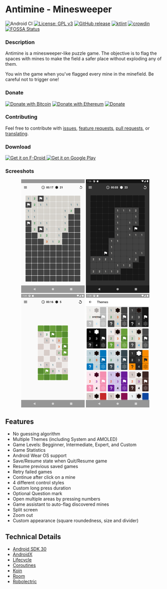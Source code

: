 # Antimine - Minesweeper
![Android CI](https://github.com/lucasnlm/antimine-android/workflows/Android%20CI/badge.svg) [![License: GPL v3](https://img.shields.io/badge/License-GPLv3-blue.svg)](https://www.gnu.org/licenses/gpl-3.0) [![GitHub release](https://img.shields.io/github/release/lucasnlm/antimine-android.svg?maxAge=60)](https://github.com/lucasnlm/antimine-android/releases) [![ktlint](https://img.shields.io/badge/code%20style-%E2%9D%A4-FF4081.svg)](https://ktlint.github.io/) [![crowdin](https://badges.crowdin.net/antimine-android/localized.svg)](https://crowdin.com/project/antimine-android) [![FOSSA Status](https://app.fossa.io/api/projects/git%2Bgithub.com%2Flucasnlm%2Fantimine-android.svg?type=shield)](https://app.fossa.io/projects/git%2Bgithub.com%2Flucasnlm%2Fantimine-android?ref=badge_shield)

### Description

Antimine is a minesweeper-like puzzle game. The objective is to flag the spaces with mines to make the field a safer place without exploding any of them.

You win the game when you've flagged every mine in the minefield. Be careful not to trigger one!

### Donate

[![Donate with Bitcoin](https://en.cryptobadges.io/badge/micro/1CG9cyRHkVMW3onjDmXVNzDawnX1ydSWiM)](https://en.cryptobadges.io/donate/1CG9cyRHkVMW3onjDmXVNzDawnX1ydSWiM) [![Donate with Ethereum](https://en.cryptobadges.io/badge/micro/0x8982aA55e7CEB31691854A8f2CD8F2203dC5543c)](https://en.cryptobadges.io/donate/0x8982aA55e7CEB31691854A8f2CD8F2203dC5543c) [![Donate](https://img.shields.io/badge/Donate-PayPal-green.svg)](https://www.paypal.com/donate?hosted_button_id=49XX9XDNUV4SW)

### Contributing

Feel free to contribute with [issues](https://github.com/lucasnlm/antimine-android/issues), [feature requests](https://github.com/lucasnlm/antimine-android/issues), [pull requests](https://github.com/lucasnlm/antimine-android/pulls), or [translating](https://crowdin.com/project/antimine-android).

### Download

<a href="https://f-droid.org/packages/dev.lucanlm.antimine/">
    <img src="https://raw.githubusercontent.com/lucasnlm/antimine-android/master/.github/fdroid.png" alt="Get it on F-Droid" height="80"/>
</a>
<a href="https://play.google.com/store/apps/details?id=com.logical.minato">
    <img src="https://raw.githubusercontent.com/lucasnlm/antimine-android/master/.github/google_play.png" alt="Get it on Google Play" height="80"/>
</a>

### Screeshots

<p align="center">
    <img src="https://github.com/lucasnlm/antimine-android/blob/master/fastlane/metadata/android/en-US/images/phoneScreenshots/1.png" width="200px"/>
    <img src="https://github.com/lucasnlm/antimine-android/blob/master/fastlane/metadata/android/en-US/images/phoneScreenshots/3.png" width="200px"/>
    <img src="https://github.com/lucasnlm/antimine-android/blob/master/fastlane/metadata/android/en-US/images/phoneScreenshots/6.png" width="200px"/>
    <img src="https://github.com/lucasnlm/antimine-android/blob/master/fastlane/metadata/android/en-US/images/phoneScreenshots/5.png" width="200px"/>
</p>

## Features

- No guessing algorithm
- Multiple Themes (including System and AMOLED)
- Game Levels: Begginner, Intermediate, Expert, and Custom
- Game Statistics
- Android Wear OS support
- Save/Resume state when Quit/Resume game
- Resume previous saved games
- Retry failed games
- Continue after click on a mine
- 4 different control styles
- Custom long press duration
- Optional Question mark
- Open multiple areas by pressing numbers
- Game assistant to auto-flag discovered mines
- Split screen
- Zoom out
- Custom appearance (square roundedness, size and divider)

## Technical Details

- [Android SDK 30](https://developer.android.com/about/versions/11)
- [AndroidX](https://developer.android.com/jetpack/androidx)
- [Lifecycle](https://developer.android.com/topic/libraries/architecture/lifecycle)
- [Coroutines](https://kotlinlang.org/docs/reference/coroutines-overview.html)
- [Koin](https://github.com/InsertKoinIO/koin)
- [Room](https://developer.android.com/training/data-storage/room)
- [Robolectric](http://robolectric.org/)
